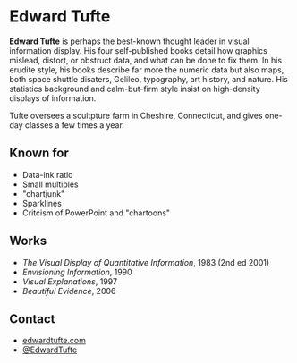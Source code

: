 # Edward Tufte

**Edward Tufte** is perhaps the best-known thought leader in visual information
display. His four self-published books detail how graphics mislead, distort, or
obstruct data, and what can be done to fix them. In his erudite style, his books
describe far more the numeric data but also maps, both space shuttle disaters,
Gelileo, typography, art history, and nature. His statistics background and
calm-but-firm style insist on high-density displays of information.

Tufte oversees a scultpture farm in Cheshire, Connecticut, and gives one-day
classes a few times a year.

## Known for
* Data-ink ratio
* Small multiples
* "chartjunk"
* Sparklines
* Critcism of PowerPoint and "chartoons"

## Works

* _The Visual Display of Quantitative Information_, 1983 (2nd ed 2001)
* _Envisioning Information_, 1990
* _Visual Explanations_, 1997
* _Beautiful Evidence_, 2006

## Contact

* [edwardtufte.com](http://www.edwardtufte.com/tufte/)
* [@EdwardTufte](https://twitter.com/EdwardTufte)
